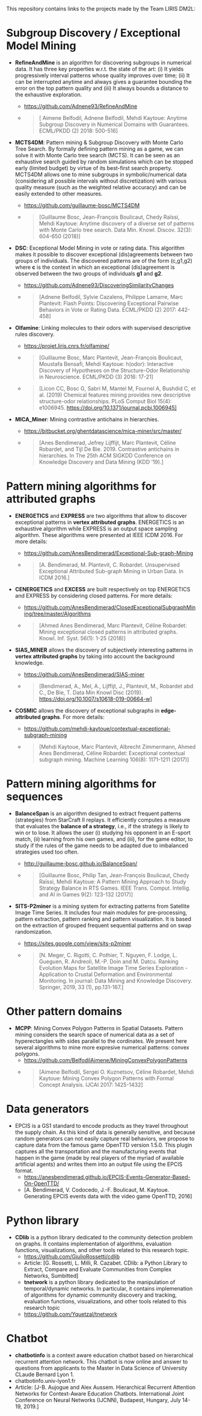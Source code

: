 This repository contains links to the projects made by the Team LIRIS DM2L:
# Subgroup Discovery / Exceptional Model Mining

* __RefineAndMine__ is an algorithm for discovering subgroups in numerical data. It has three key properties w.r.t. the state of the art: (i) It yields progressively interval patterns whose quality improves over time; (ii) It can be interrupted anytime and always gives a guarantee bounding the error on the top pattern quality and (iii) It always bounds a distance to the exhaustive exploration. 
  * https://github.com/Adnene93/RefineAndMine
  * > [	Aimene Belfodil, Adnene Belfodil, Mehdi Kaytoue: Anytime Subgroup Discovery in Numerical Domains with Guarantees. ECML/PKDD (2) 2018: 500-516]

* __MCTS4DM__: Pattern mining & Subgroup Discovery with Monte Carlo Tree Search. By formally defining pattern mining as a game, we can  solve it with Monte Carlo tree search (MCTS). It can be seen as an exhaustive search guided by random simulations which can be stopped early (limited budget) by virtue of its best-first search property. MCTS4DM allows one to mine subgroups in symbolic/numerical data (considering all possible intervals without discretization) with various quality measure (such as the weighted relative accuracy) and can be easily extended to other measures.
  * https://github.com/guillaume-bosc/MCTS4DM
  * > [Guillaume Bosc, Jean-François Boulicaut, Chedy Raïssi, Mehdi Kaytoue:
Anytime discovery of a diverse set of patterns with Monte Carlo tree search. Data Min. Knowl. Discov. 32(3): 604-650 (2018)]

* __DSC__: Exceptional Model Mining in vote or rating data. This algorithm makes it possible to discover exceptional (dis)agreements between two groups of individuals. The discovered patterns are of the form (c,g1,g2) where __c__ is the context in which an exceptional (dis)agreement is observed between the two groups of individuals __g1__ and __g2__.
  * https://github.com/Adnene93/DiscoveringSimilarityChanges
  * > [Adnene Belfodil, Sylvie Cazalens, Philippe Lamarre, Marc Plantevit: Flash Points: Discovering Exceptional Pairwise Behaviors in Vote or Rating Data. ECML/PKDD (2) 2017: 442-458]

* __Olfamine__: Linking molecules to their odors with supervised descriptive rules discovery.
  * https://projet.liris.cnrs.fr/olfamine/
  * >[Guillaume Bosc, Marc Plantevit, Jean-François Boulicaut, Moustafa Bensafi, Mehdi Kaytoue: h(odor): Interactive Discovery of Hypotheses on the Structure-Odor Relationship in Neuroscience. ECML/PKDD (3) 2016: 17-21]
  * >[Licon CC, Bosc G, Sabri M, Mantel M, Fournel A, Bushdid C, et al. (2019) Chemical features mining provides new descriptive structure-odor relationships. PLoS Comput Biol 15(4): e1006945. https://doi.org/10.1371/journal.pcbi.1006945]
  
 * __MICA_Miner__: Mining contrastive antichains in hierarchies. 
   * https://bitbucket.org/ghentdatascience/mica-miner/src/master/
   * >[Anes Bendimerad, Jefrey Lijffijt, Marc Plantevit, Céline Robardet, and Tijl De Bie. 2019. Contrastive antichains in hierarchies. In The 25th ACM SIGKDD Conference on Knowledge Discovery and Data Mining (KDD ’19).]

# Pattern mining algorithms for attributed graphs

* __ENERGETICS__ and __EXPRESS__ are two algorithms that allow to discover exceptional patterns in __vertex attributed graphs__. ENERGETICS is an exhaustive algorithm while EXPRESS is an output space sampling algorithm. These algorithms were presented at IEEE ICDM 2016. For more details:
  * https://github.com/AnesBendimerad/Exceptional-Sub-graph-Mining

  * > [A. Bendimerad, M. Plantevit, C. Robardet. Unsupervised Exceptional Attributed Sub-graph Mining in Urban Data. In ICDM 2016.] 
  
* __CENERGETICS__ and __EXCESS__   are built respectively on top  ENERGETICS and EXPRESS by considering closed patterns. For more details: 
  * https://github.com/AnesBendimerad/ClosedExceptionalSubgraphMining/tree/master/Algorithms
  * > [Ahmed Anes Bendimerad, Marc Plantevit, Céline Robardet: Mining exceptional closed patterns in attributed graphs. Knowl. Inf. Syst. 56(1): 1-25 (2018)]
  
* __SIAS_MINER__ allows the discovery of subjectively interesting patterns in __vertex attributed graphs__ by taking into account the background knowledge. 
  * https://github.com/AnesBendimerad/SIAS-miner
  * > [Bendimerad, A., Mel, A., Lijffijt, J., Plantevit, M., Robardet abd C., De Bie, T. Data Min Knowl Disc (2019). https://doi.org/10.1007/s10618-019-00664-w]

 
* __COSMIC__ allows the discovery of exceptional subgraphs in __edge-attributed graphs__. For more details: 
  * https://github.com/mehdi-kaytoue/contextual-exceptional-subgraph-mining
  * > [Mehdi Kaytoue, Marc Plantevit, Albrecht Zimmermann, Ahmed Anes Bendimerad, Céline Robardet: Exceptional contextual subgraph mining. Machine Learning 106(8): 1171-1211 (2017)]

# Pattern mining algorithms for sequences 
* __BalanceSpan__ is an algorithm designed to extract frequent patterns (strategies) from StarCraft II replays. It efficiently computes a measure that evaluates the __balance of a strategy__, i.e., if the strategy is likely to win or to lose. It allows the user (i) studying his opponent in an E-sport match, (ii) learning from his own games, and (iii), for the game editor, to study if the rules of the game needs to be adapted due to imbalanced strategies used too often.
  * http://guillaume-bosc.github.io/BalanceSpan/
  * >[Guillaume Bosc, Philip Tan, Jean-François Boulicaut, Chedy Raïssi, Mehdi Kaytoue:
A Pattern Mining Approach to Study Strategy Balance in RTS Games. IEEE Trans. Comput. Intellig. and AI in Games 9(2): 123-132 (2017)]

* __SITS-P2miner__ is a mining system for extracting patterns from Satellite Image Time Series. It includes four main modules for pre-processing, pattern extraction, pattern ranking and pattern visualization. It is based on the extraction of grouped frequent sequential patterns and on swap randomization.
  * https://sites.google.com/view/sits-p2miner
  * > [N. Meger, C. Rigotti, C. Pothier, T. Nguyen, F. Lodge, L. Gueguen, R. Andreoli, M.-P. Doin and M. Datcu. Ranking Evolution Maps for Satellite Image Time Series Exploration - Application to Crustal Deformation and Environmental Monitoring. In journal: Data Mining and Knowledge Discovery. Springer, 2019, 33 (1), pp.131-167.]

# Other pattern domains
* __MCPP__: Mining Convex Polygon Patterns in Spatial Datasets. Pattern mining considers the search space of numerical data as a set of hyperectangles with sides parallel to the cordinates. We present here several algorithms to mine more expresive numerical patterns: convex polygons.
  * https://github.com/BelfodilAimene/MiningConvexPolygonPatterns
  * > [Aimene Belfodil, Sergei O. Kuznetsov, Céline Robardet, Mehdi Kaytoue: Mining Convex Polygon Patterns with Formal Concept Analysis. IJCAI 2017: 1425-1432]


# Data generators
* EPCIS is a GS1 standard to encode products as they travel throughout the supply chain. As this kind of data is generally sensitive, and because random generators can not easily capture real behaviors, we propose to capture data from the famous game OpenTTD version 1.5.0. This plugin captures all the transportation and the manufacturing events that happen in the game (made by real players of the myriad of available artificial agents) and writes them into an output file using the EPCIS format.
  * https://anesbendimerad.github.io/EPCIS-Events-Generator-Based-On-OpenTTD/
  * [A. Bendimerad, V. Codocedo, J.-F. Boulicaut, M. Kaytoue. Generating EPCIS events data with the video game OpenTTD, 2016]

# Python library
* __CDlib__ is a python library dedicated to the community detection problem on graphs. It contains implementation of algorithms, evaluation functions, visualizations, and other tools related to this research topic. 
  * https://github.com/GiulioRossetti/cdlib
  * Article: [G. Rossetti, L. Milli, R. Cazabet. CDlib: a Python Library to Extract, Compare and Evaluate Communities from Complex Networks, Sumbitted]
  * __tnetwork__ is a python library dedicated to the manipulation of temporal/dynamic networks. In particular, it contains implemenation of algorithms for dynamic community discovery and tracking, evaluation functions, visualizations, and other tools related to this research topic
  * https://github.com/Yquetzal/tnetwork
  
# Chatbot
  * __chatbotinfo__  is a context aware  education chatbot based on hierarchical recurrent attention network. This chatbot is now online and answer to questions from applicants to the Master in Data Science of University CLaude Bernard Lyon 1.   
  * chatbotinfo.univ-lyon1.fr
  * Article: [J-B. Aujogue and Alex Aussem. Hierarchical Recurrent Attention Networks for Context-Aware Education Chatbots. International Joint Conference on Neural Networks (IJCNN), Budapest, Hungary, July 14-19, 2019.]
